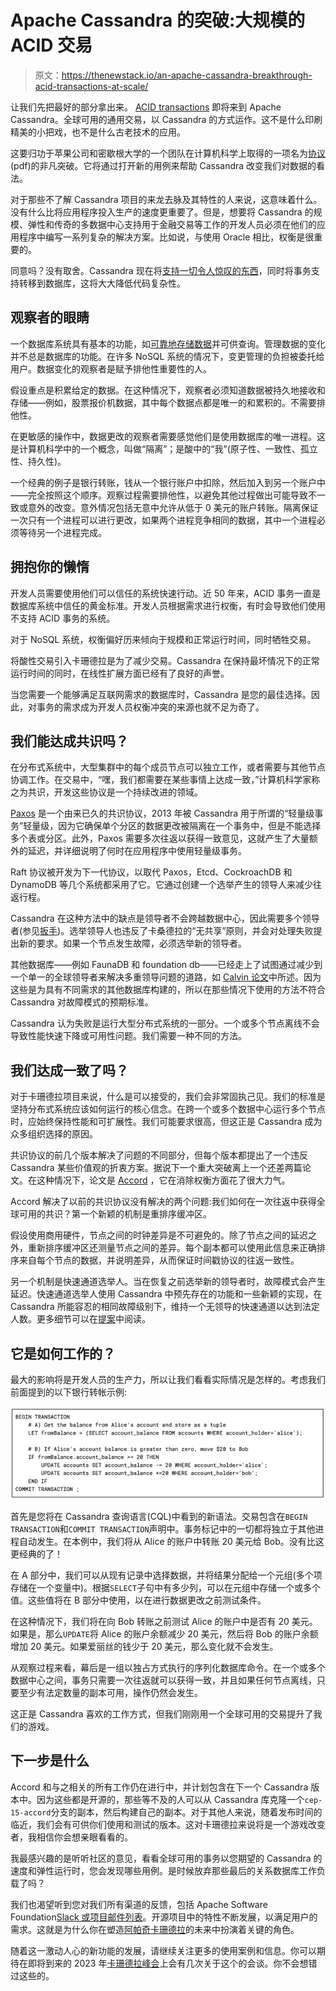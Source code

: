 # Apache Cassandra 的突破:大规模的 ACID 交易

> 原文：<https://thenewstack.io/an-apache-cassandra-breakthrough-acid-transactions-at-scale/>

让我们先把最好的部分拿出来。 [ACID transactions](https://en.wikipedia.org/wiki/ACID) 即将来到 Apache Cassandra。全球可用的通用交易，以 Cassandra 的方式运作。这不是什么印刷精美的小把戏，也不是什么古老技术的应用。

这要归功于苹果公司和密歇根大学的一个团队在计算机科学上取得的一项名为[协议](https://cwiki.apache.org/confluence/download/attachments/188744725/Accord.pdf?version=2&modificationDate=1637000779000&api=v2) (pdf)的非凡突破。它将通过打开新的用例来帮助 Cassandra 改变我们对数据的看法。

对于那些不了解 Cassandra 项目的来龙去脉及其特性的人来说，这意味着什么。没有什么比将应用程序投入生产的速度更重要了。但是，想要将 Cassandra 的规模、弹性和传奇的多数据中心支持用于金融交易等工作的开发人员必须在他们的应用程序中编写一系列复杂的解决方案。比如说，与使用 Oracle 相比，权衡是很重要的。

同意吗？没有取舍。Cassandra 现在将[支持一切令人惊叹的东西](https://thenewstack.io/4-common-questions-we-hear-about-apache-cassandra/)，同时将事务支持转移到数据库，这将大大降低代码复杂性。

## **观察者的眼睛**

一个数据库系统具有基本的功能，如[可靠地存储数据](https://thenewstack.io/3-approaches-to-migrate-sql-applications-to-apache-cassandra/)并可供查询。管理数据的变化并不总是数据库的功能。在许多 NoSQL 系统的情况下，变更管理的负担被委托给用户。数据变化的观察者是赋予排他性重要性的人。

假设重点是积累给定的数据。在这种情况下，观察者必须知道数据被持久地接收和存储——例如，股票报价机数据，其中每个数据点都是唯一的和累积的。不需要排他性。

在更敏感的操作中，数据更改的观察者需要感觉他们是使用数据库的唯一进程。这是计算机科学中的一个概念，叫做“隔离”；是酸中的“我”(原子性、一致性、孤立性、持久性)。

一个经典的例子是银行转账，钱从一个银行账户中扣除，然后加入到另一个账户中——完全按照这个顺序。观察过程需要排他性，以避免其他过程做出可能导致不一致或意外的改变。意外情况包括无意中允许从低于 0 美元的账户转账。隔离保证一次只有一个进程可以进行更改，如果两个进程竞争相同的数据，其中一个进程必须等待另一个进程完成。

## 拥抱你的懒惰

开发人员需要使用他们可以信任的系统快速行动。近 50 年来，ACID 事务一直是数据库系统中信任的黄金标准。开发人员根据需求进行权衡，有时会导致他们使用不支持 ACID 事务的系统。

对于 NoSQL 系统，权衡偏好历来倾向于规模和正常运行时间，同时牺牲交易。

将酸性交易引入卡珊德拉是为了减少交易。Cassandra 在保持最坏情况下的正常运行时间的同时，在线性扩展方面已经有了良好的声誉。

当您需要一个能够满足互联网需求的数据库时，Cassandra 是您的最佳选择。因此，对事务的需求成为开发人员权衡冲突的来源也就不足为奇了。

## **我们能达成共识吗？**

在分布式系统中，大型集群中的每个成员节点可以独立工作，或者需要与其他节点协调工作。在交易中，“嘿，我们都需要在某些事情上达成一致，”计算机科学家称之为共识，开发这些协议是一个持续改进的领域。

[Paxos](https://en.wikipedia.org/wiki/Paxos_(computer_science)) 是一个由来已久的共识协议，2013 年被 Cassandra 用于所谓的“轻量级事务”轻量级，因为它确保单个分区的数据更改被隔离在一个事务中，但是不能选择多个表或分区。此外，Paxos 需要多次往返以获得一致意见，这就产生了大量额外的延迟，并详细说明了何时在应用程序中使用轻量级事务。

Raft 协议被开发为下一代协议，以取代 Paxos，Etcd、CockroachDB 和 DynamoDB 等几个系统都采用了它。它通过创建一个选举产生的领导人来减少往返行程。

Cassandra 在这种方法中的缺点是领导者不会跨越数据中心，因此需要多个领导者(参见[扳手](https://static.googleusercontent.com/media/research.google.com/en//archive/spanner-osdi2012.pdf))。选举领导人也违反了卡桑德拉的“无共享”原则，并会对处理失败提出新的要求。如果一个节点发生故障，必须选举新的领导者。

其他数据库——例如 FaunaDB 和 foundation db——已经走上了试图通过减少到一个单一的全球领导者来解决多重领导问题的道路，如 [Calvin 论文](https://cs.yale.edu/homes/thomson/publications/calvin-sigmod12.pdf)中所述。因为这些是为具有不同需求的其他数据库构建的，所以在那些情况下使用的方法不符合 Cassandra 对故障模式的预期标准。

Cassandra 认为失败是运行大型分布式系统的一部分。一个或多个节点离线不会导致性能快速下降或可用性问题。我们需要一种不同的方法。

## **我们达成一致了吗？**

对于卡珊德拉项目来说，什么是可以接受的，我们会非常固执己见。我们的标准是坚持分布式系统应该如何运行的核心信念。在跨一个或多个数据中心运行多个节点时，应始终保持性能和可扩展性。我们可能要求很高，但这正是 Cassandra 成为众多组织选择的原因。

共识协议的前几个版本解决了问题的不同部分，但每个版本都提出了一个违反 Cassandra 某些价值观的折衷方案。据说下一个重大突破离上一个还差两篇论文。在这种情况下，论文是 [Accord](https://cwiki.apache.org/confluence/download/attachments/188744725/Accord.pdf?version=2&modificationDate=1637000779000&api=v2) ，它在消除权衡方面花了很大力气。

Accord 解决了以前的共识协议没有解决的两个问题:我们如何在一次往返中获得全球可用的共识？第一个新颖的机制是重排序缓冲区。

假设使用商用硬件，节点之间的时钟差异是不可避免的。除了节点之间的延迟之外，重新排序缓冲区还测量节点之间的差异。每个副本都可以使用此信息来正确排序来自每个节点的数据，并说明差异，从而保证时间戳协议的往返一致性。

另一个机制是快速通道选举人。当在恢复之前选举新的领导者时，故障模式会产生延迟。快速通道选举人使用 Cassandra 中预先存在的功能和一些新颖的实现，在 Cassandra 所能容忍的相同故障级别下，维持一个无领导的快速通道以达到法定人数。更多细节可以在[提案](https://cwiki.apache.org/confluence/display/CASSANDRA/CEP-15%3A+General+Purpose+Transactions)中阅读。

## **它是如何工作的？**

最大的影响将是开发人员的生产力，所以让我们看看实际情况是怎样的。考虑我们前面提到的以下银行转帐示例:

![](img/af38b9e259e75409bd8add485189f28f.png)

首先是您将在 Cassandra 查询语言(CQL)中看到的新语法。交易包含在`BEGIN TRANSACTION`和`COMMIT TRANSACTION`声明中。事务标记中的一切都将独立于其他进程自动发生。在本例中，我们将从 Alice 的账户中转账 20 美元给 Bob。没有比这更经典的了！

在 A 部分中，我们可以从现有记录中选择数据，并将结果分配给一个元组(多个项存储在一个变量中)。根据`SELECT`子句中有多少列，可以在元组中存储一个或多个值。这些值将在 B 部分中使用，以在进行数据更改之前测试条件。

在这种情况下，我们将在向 Bob 转账之前测试 Alice 的账户中是否有 20 美元。如果是，那么`UPDATE`将 Alice 的账户余额减少 20 美元，然后将 Bob 的账户余额增加 20 美元。如果爱丽丝的钱少于 20 美元，那么变化就不会发生。

从观察过程来看，幕后是一组以独占方式执行的序列化数据库命令。在一个或多个数据中心之间，事务只需要一次往返就可以获得一致，并且如果任何节点离线，只要至少有法定数量的副本可用，操作仍然会发生。

这正是 Cassandra 喜欢的工作方式，但我们刚刚用一个全球可用的交易提升了我们的游戏。

## **下一步是什么**

Accord 和与之相关的所有工作仍在进行中，并计划包含在下一个 Cassandra 版本中。因为这些都是开源的，那些等不及的人可以从 Cassandra 库克隆一个`cep-15-accord`分支的副本，然后构建自己的副本。对于其他人来说，随着发布时间的临近，我们会有可供你们使用和测试的版本。这对卡珊德拉来说将是一个游戏改变者，我相信你会想亲眼看看的。

我最感兴趣的是听听社区的意见，看看全球可用的事务以您期望的 Cassandra 的速度和弹性运行时，您会发现哪些用例。是时候放弃那些最后的关系数据库工作负载了吗？

我们也渴望听到您对我们所有渠道的反馈，包括 Apache Software Foundation[Slack 或项目邮件列表](https://cassandra.apache.org/_/community.html#discussions)。开源项目中的特性不断发展，以满足用户的需求。这就是为什么你在塑造[阿帕奇卡珊德拉](https://dtsx.io/3Ch9bW9)的未来中扮演着关键的角色。

随着这一激动人心的新功能的发展，请继续关注更多的使用案例和信息。你可以期待在即将到来的 2023 年[卡珊德拉峰会](http://cassandrasummit.org)上会有几次关于这个的会谈。你不会想错过这些的。

<svg xmlns:xlink="http://www.w3.org/1999/xlink" viewBox="0 0 68 31" version="1.1"><title>Group</title> <desc>Created with Sketch.</desc></svg>